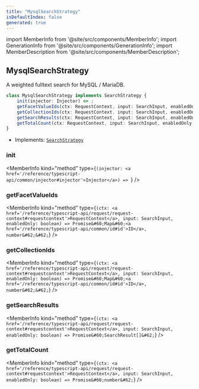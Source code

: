 ```yaml
---
title: "MysqlSearchStrategy"
isDefaultIndex: false
generated: true
---
```

<!-- This file was generated from the Vendure source. Do not modify. Instead, re-run the "docs:build" script -->
import MemberInfo from '@site/src/components/MemberInfo';
import GenerationInfo from '@site/src/components/GenerationInfo';
import MemberDescription from '@site/src/components/MemberDescription';


## MysqlSearchStrategy

<GenerationInfo sourceFile="packages/core/src/plugin/default-search-plugin/search-strategy/mysql-search-strategy.ts" sourceLine="28" packageName="@bb-vendure/core" />

A weighted fulltext search for MySQL / MariaDB.

```ts title="Signature"
class MysqlSearchStrategy implements SearchStrategy {
    init(injector: Injector) => ;
    getFacetValueIds(ctx: RequestContext, input: SearchInput, enabledOnly: boolean) => Promise<Map<ID, number>>;
    getCollectionIds(ctx: RequestContext, input: SearchInput, enabledOnly: boolean) => Promise<Map<ID, number>>;
    getSearchResults(ctx: RequestContext, input: SearchInput, enabledOnly: boolean) => Promise<SearchResult[]>;
    getTotalCount(ctx: RequestContext, input: SearchInput, enabledOnly: boolean) => Promise<number>;
}
```
* Implements: <code><a href='/reference/typescript-api/default-search-plugin/search-strategy#searchstrategy'>SearchStrategy</a></code>



<div className="members-wrapper">

### init

<MemberInfo kind="method" type={`(injector: <a href='/reference/typescript-api/common/injector#injector'>Injector</a>) => `}   />


### getFacetValueIds

<MemberInfo kind="method" type={`(ctx: <a href='/reference/typescript-api/request/request-context#requestcontext'>RequestContext</a>, input: SearchInput, enabledOnly: boolean) => Promise&#60;Map&#60;<a href='/reference/typescript-api/common/id#id'>ID</a>, number&#62;&#62;`}   />


### getCollectionIds

<MemberInfo kind="method" type={`(ctx: <a href='/reference/typescript-api/request/request-context#requestcontext'>RequestContext</a>, input: SearchInput, enabledOnly: boolean) => Promise&#60;Map&#60;<a href='/reference/typescript-api/common/id#id'>ID</a>, number&#62;&#62;`}   />


### getSearchResults

<MemberInfo kind="method" type={`(ctx: <a href='/reference/typescript-api/request/request-context#requestcontext'>RequestContext</a>, input: SearchInput, enabledOnly: boolean) => Promise&#60;SearchResult[]&#62;`}   />


### getTotalCount

<MemberInfo kind="method" type={`(ctx: <a href='/reference/typescript-api/request/request-context#requestcontext'>RequestContext</a>, input: SearchInput, enabledOnly: boolean) => Promise&#60;number&#62;`}   />




</div>
